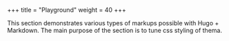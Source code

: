 +++
title = "Playground"
weight = 40
+++

This section demonstrates various types of markups possible with Hugo + Markdown. The 
main purpose of the section is to tune css styling of thema.
